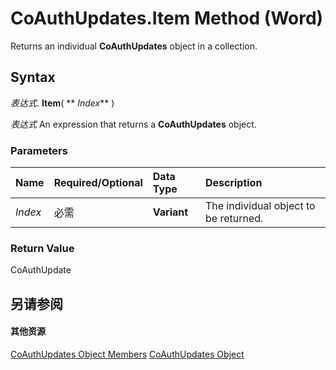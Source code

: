 
# CoAuthUpdates.Item Method (Word)

Returns an individual  **CoAuthUpdates** object in a collection.


## Syntax

 _表达式_. **Item**( ** _Index_** )

 _表达式_ An expression that returns a **CoAuthUpdates** object.


### Parameters



|**Name**|**Required/Optional**|**Data Type**|**Description**|
|:-----|:-----|:-----|:-----|
| _Index_|必需|**Variant**|The individual object to be returned.|

### Return Value

CoAuthUpdate


## 另请参阅


#### 其他资源


[CoAuthUpdates Object Members](http://msdn.microsoft.com/library/052ea569-bf8a-4ca5-eb02-a2f955308b73%28Office.15%29.aspx)
[CoAuthUpdates Object](http://msdn.microsoft.com/library/4a164415-0c6c-213b-da94-744e2394d1ef%28Office.15%29.aspx)